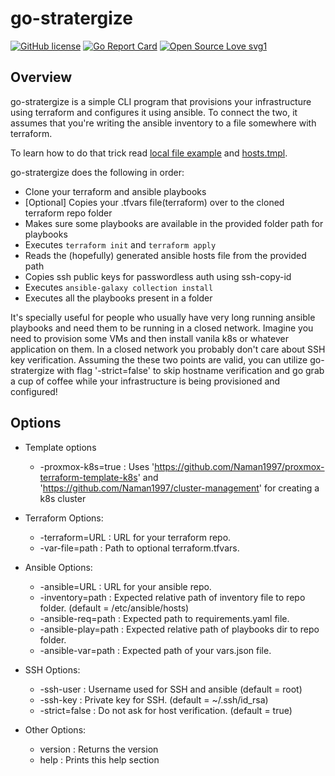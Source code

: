 # go-stratergize

[![GitHub license](https://img.shields.io/github/license/Naereen/StrapDown.js.svg)](https://github.com/Naereen/StrapDown.js/blob/master/LICENSE)
[![Go Report Card](https://goreportcard.com/badge/github.com/Naman1997/go-strategize)](https://goreportcard.com/report/github.com/Naman1997/go-strategize)
[![Open Source Love svg1](https://badges.frapsoft.com/os/v1/open-source.svg?v=103)](https://github.com/ellerbrock/open-source-badges/)

## Overview

go-stratergize is a simple CLI program that provisions your infrastructure using terraform and configures it using ansible. To connect the two, it assumes that you're writing the ansible inventory to a file somewhere with terraform.

To learn how to do that trick read [local file example](https://github.com/Naman1997/proxmox-terraform-template-k8s/blob/main/main.tf#L97) and [hosts.tmpl](https://github.com/Naman1997/proxmox-terraform-template-k8s/blob/main/hosts.tmpl).

go-stratergize does the following in order:
- Clone your terraform and ansible playbooks
- [Optional] Copies your .tfvars file(terraform) over to the cloned terraform repo folder
- Makes sure some playbooks are available in the provided folder path for playbooks
- Executes `terraform init` and `terraform apply`
- Reads the (hopefully) generated ansible hosts file from the provided path
- Copies ssh public keys for passwordless auth using ssh-copy-id
- Executes `ansible-galaxy collection install`
- Executes all the playbooks present in a folder

It's specially useful for people who usually have very long running ansible playbooks and need them to be running in a closed network.
Imagine you need to provision some VMs and then install vanila k8s or whatever application on them. In a closed network you probably don't care about SSH key verification. Assuming the these two points are valid, you can utilize go-stratergize with flag '-strict=false' to skip hostname verification and go grab a cup of coffee while your infrastructure is being provisioned and configured!

## Options

- Template options
    - -proxmox-k8s=true : Uses 'https://github.com/Naman1997/proxmox-terraform-template-k8s' and 'https://github.com/Naman1997/cluster-management' for creating a k8s cluster

- Terraform Options:
    - -terraform=URL : URL for your terraform repo.
    - -var-file=path : Path to optional terraform.tfvars.

- Ansible Options:
    - -ansible=URL : URL for your ansible repo.
    - -inventory=path : Expected relative path of inventory file to repo folder. (default = /etc/ansible/hosts)
    - -ansible-req=path : Expected path to requirements.yaml file.
    - -ansible-play=path : Expected relative path of playbooks dir to repo folder.
    - -ansible-var=path : Expected path of your vars.json file.

- SSH Options:
    - -ssh-user : Username used for SSH and ansible (default = root)
    - -ssh-key : Private key for SSH. (default = ~/.ssh/id_rsa)
    - -strict=false : Do not ask for host verification. (default = true)

- Other Options:
    - version : Returns the version
    - help : Prints this help section
